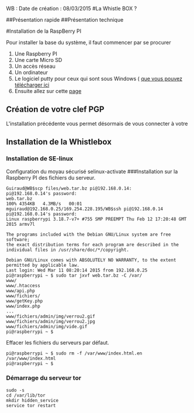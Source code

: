 WB : Date de création :  08/03/2015
#La Whistle BOX ?

##Présentation rapide
##Présentation technique


#Installation de la RaspBerry PI

Pour installer la base du système, il faut commencer par se procurer 

1. Une Raspberry PI
2. Une carte Micro SD
3. Un accès réseau
4. Un ordinateur
5. Le logiciel putty pour ceux qui sont sous Windows ( [que vous pouvez télécharger ici](http://www.chiark.greenend.org.uk/~sgtatham/putty/download.html)
6. Ensuite allez sur cette [page](https://github.com/Guiraud/WB/blob/master/Install_Raspberry.md)

## Création de votre clef PGP
L'installation précédente vous permet désormais de vous connecter à votre 

## Installation de la Whistlebox
### Installation de SE-linux
Configuration du moyau sécurisé	
    selinux-activate
###Installation sur la Raspberry PI des fichiers du serveur.

    Guiraud@WB$scp files/web.tar.bz pi@192.168.0.14:
    pi@192.168.0.14's password: 
    web.tar.bz                                                                                                                                                                               100% 4354KB   4.3MB/s   00:01    
    mguiraud@192.168.0.25/169.254.228.195/WB$ssh pi@192.168.0.14
    pi@192.168.0.14's password: 
    Linux raspberrypi 3.18.7-v7+ #755 SMP PREEMPT Thu Feb 12 17:20:48 GMT 2015 armv7l
    
    The programs included with the Debian GNU/Linux system are free software;
    the exact distribution terms for each program are described in the
    individual files in /usr/share/doc/*/copyright.
    
    Debian GNU/Linux comes with ABSOLUTELY NO WARRANTY, to the extent
    permitted by applicable law.
    Last login: Wed Mar 11 08:20:14 2015 from 192.168.0.25
    pi@raspberrypi ~ $ sudo tar jxvf web.tar.bz -C /var/
    www/
    www/.htaccess
    www/api.php
    www/fichiers/
    www/getKey.php
    www/index.php
    ...
    www/fichiers/admin/img/verrou2.gif
    www/fichiers/admin/img/verrou2.jpg
    www/fichiers/admin/img/vide.gif
    pi@raspberrypi ~ $ 

Effacer les fichiers du serveurs par défaut.

    pi@raspberrypi ~ $ sudo rm -f /var/www/index.html.en /var/www/index.html
    pi@raspberrypi ~ $ 

### Démarrage du serveur tor
    sudo -s
    cd /var/lib/tor
    mkdir hidden_service
    service tor restart
